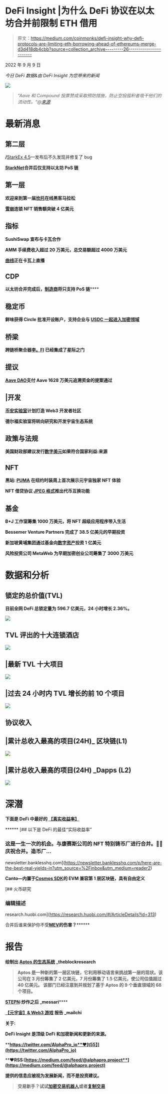 # DeFi Insight |为什么 DeFi 协议在以太坊合并前限制 ETH 借用

> 原文：<https://medium.com/coinmonks/defi-insight-why-defi-protocols-are-limiting-eth-borrowing-ahead-of-ethereums-merge-d3d418db4cbb?source=collection_archive---------26----------------------->

2022 年 9 月 9 日

*今日 DeFi 数据&由 DeFi Insight 为您带来的新闻*

![](img/775e019b40cb644a680899309d2fcbb8.png)

> *“*Aave 和 Compound 投票赞成采取预防措施，防止空投囤积者吸干他们的流动性。*“@*[*来源*](https://www.coindesk.com/layer2/2022/09/08/why-defi-protocols-are-limiting-eth-borrowing-ahead-of-ethereums-merge/)

# 最新消息

## 第二层

**/**[StarkEx 4.5](https://twitter.com/StarkWareLtd/status/1567888940123983874)—发布后不久发现并修复了 bug

**[StarkNet](https://mobile.twitter.com/StarkWareLtd/status/1568141964012589056)合并后仅支持以太坊 PoS 链**

## **第一层**

**欢迎来到第一届[坎托](https://thecoh.build/)在线黑客马拉松**

****[**雪崩**](https://cryptoslam.io/blockchains/avalanche)**连锁 NFT 销售额突破 4 亿美元******

## ******指标******

******SushiSwap 宣布与卡瓦合作******

******AMM 手续费收入超过 20 万美元，总交易额超过 4000 万美元******

********[曲线](https://twitter.com/kava_platform/status/1567852822351183873?s=20)正在卡瓦上直播********

## ******CDP******

******以太坊合并完成后，**[制造商](https://twitter.com/MakerDAO/status/1567953174266249218)将只支持 PoS 链********

## ******稳定币******

********鲜味获得 Circle 批准开设账户，支持企业与 [USDC 一起进入加密领域](https://twitter.com/UmamiFinance/status/1567583539113115651)********

## ******桥梁******

********跨链桥聚合器[李。FI](https://twitter.com/lifiprotocol/status/1567815126761472001) 已经集成了星际之门********

## ******提议******

********[Aave DAO](https://app.aave.com/governance/proposal/?proposalId=98)支付 Aave 1628 万美元追溯资金的提案通过********

## ******|开发******

********[币安实验室](https://twitter.com/BinanceLabs/status/1568107835724300288?s=20&t=zVwUD8V7P2lFTFOQEidycw)计划打造 Web3 开发者社区********

******德尔福实验室将转向研究和开发宇宙生态系统******

## ******政策与法规******

********美国财政部建议发行[数字美元](https://www.coindesk.com/policy/2022/09/08/us-treasury-to-recommend-issuing-digital-dollar-if-in-national-interest-source/)如果符合国家利益:来源********

## ******NFT******

********黑站: [PUMA](https://www.prnewswire.com/news-releases/black-station-puma-reveals-first-ever-metaverse-experience-with-exclusive-nfts-at-new-york-fashion-week-301618803.html) 在纽约时装周上首次展示元宇宙独家 NFT 体验********

********NFT 借贷协议 [JPEG 格式](https://mobile.twitter.com/JPEGd_69/status/1568142903528013826)推出代币互换功能********

## ******基金******

******B+J 工作室筹集 1000 万美元，将 NFT 超级应用程序带入生活******

******Bessemer Venture Partners 完成了 38.5 亿美元的早期投资******

********新加坡黄埔集团通过基金向[数字资产](https://www.usnews.com/news/technology/articles/2022-09-08/singapores-whampoa-group-to-invest-100-million-via-fund-for-digital-assets)投资 1 亿美元********

******风险投资公司 MetaWeb 为早期加密创业公司筹集了 3000 万美元******

# ******数据和分析******

## ******锁定的总价值(TVL)******

******目前全网 DeFi 总锁定量为 596.7 亿美元，24 小时增长 2.36%。******

******![](img/aaa4f22b3fc2bd972ea492654b75c5c0.png)******

## ******TVL 评出的十大连锁酒店******

******![](img/35b9bc9ad5281b5e38da99c9c5f166f5.png)******

## ******|最新 TVL 十大项目******

******![](img/422a3110c3711debdc29d5f80ac4eee0.png)******

## ******|过去 24 小时内 TVL 增长的前 10 个项目******

******![](img/86bf035b605ebf7b099f17ef7574907f.png)******

## ******协议收入******

## ******|累计总收入最高的项目(24H)_ 区块链(L1)******

******![](img/93c256ce14b414ddea17df0419c337f9.png)******

## ******|累计总收入最高的项目(24H) _Dapps (L2)******

******![](img/6e62bb92bcf6ae8e42695e0fcd082d59.png)******

# ******深潜******

********下面是 DeFi** 中最好的 [**【真实收益率】**](https://newsletter.banklesshq.com/p/here-are-the-best-real-yields-in?utm_source=%2Finbox&utm_medium=reader2)******

******[](https://newsletter.banklesshq.com/p/here-are-the-best-real-yields-in?utm_source=%2Finbox&utm_medium=reader2) [## 以下是 DeFi 的最佳“实际收益率”

### 这是一生一次的机会。与康赛斯公司的 NFT 特别铸币厂进行合并。🥳🎊庆祝合并。造币厂…

newsletter.banklesshq.com](https://newsletter.banklesshq.com/p/here-are-the-best-real-yields-in?utm_source=%2Finbox&utm_medium=reader2) 

**Canto—内置于**[**Cosmos SDK**](https://research.huobi.com/#/ArticleDetails?id=313)**的 EVM 兼容第 1 层区块链，具有自由定义**

 [## 火币研究

### 编辑描述

research.huobi.com](https://research.huobi.com/#/ArticleDetails?id=313) 

合并后谁来保护你不受[**MEV**](https://twitter.com/IntegralHQ/status/1567104201725018114)**的伤害？******** 

# ****报告****

******绘制出** [**Aptos 的生态系统**](https://www.theblockresearch.com/mapping-out-aptos-ecosystem-162141) _theblockresearch****

> ****Aptos 是一种新的第一层区块链，它利用移动语言来挑战第一层的现状。该公司在 3 月份筹集了 2 亿美元，7 月份筹集了 1.5 亿美元，使公司估值超过 40 亿美元。
> 该部门已经注意到并规划了基于 Aptos 的 9 个垂直领域的 68 个项目。****

******[**STEPN**](https://messari.io/report/stepn-after-the-hype)**:炒作之后** _messari******

******[**【元宇宙】& Web3 游戏**](https://mailchi.mp/8ef161e7afb2/metaverse-nft-web3-gaming-report-august-2022) **报告** _mailchi******

******关于:******

****DeFi Insight 是顶级 DeFi 和加密新闻和更新的来源。****

******https://twitter.com/AlphaPro_io**❤[t55】](https://twitter.com/AlphaPro_io)****

******❤RSS:**[**https://medium.com/feed/@alphapro.project**](https://medium.com/feed/@alphapro.project)****

****提供的信息应被视为发展新闻，而不是投资建议。****

> ****交易新手？试试[加密交易机器人](/coinmonks/crypto-trading-bot-c2ffce8acb2a)或者[复制交易](/coinmonks/top-10-crypto-copy-trading-platforms-for-beginners-d0c37c7d698c)****
